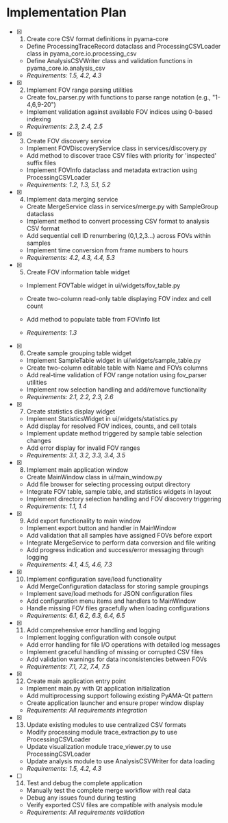 # Implementation Plan

- [x] 1. Create core CSV format definitions in pyama-core

  - Define ProcessingTraceRecord dataclass and ProcessingCSVLoader class in pyama_core.io.processing_csv
  - Define AnalysisCSVWriter class and validation functions in pyama_core.io.analysis_csv
  - _Requirements: 1.5, 4.2, 4.3_

- [x] 2. Implement FOV range parsing utilities

  - Create fov_parser.py with functions to parse range notation (e.g., "1-4,6,9-20")
  - Implement validation against available FOV indices using 0-based indexing
  - _Requirements: 2.3, 2.4, 2.5_

- [x] 3. Create FOV discovery service

  - Implement FOVDiscoveryService class in services/discovery.py
  - Add method to discover trace CSV files with priority for 'inspected' suffix files
  - Implement FOVInfo dataclass and metadata extraction using ProcessingCSVLoader
  - _Requirements: 1.2, 1.3, 5.1, 5.2_

- [x] 4. Implement data merging service

  - Create MergeService class in services/merge.py with SampleGroup dataclass
  - Implement method to convert processing CSV format to analysis CSV format
  - Add sequential cell ID renumbering (0,1,2,3...) across FOVs within samples
  - Implement time conversion from frame numbers to hours
  - _Requirements: 4.2, 4.3, 4.4, 5.3_

- [x] 5. Create FOV information table widget

  - Implement FOVTable widget in ui/widgets/fov_table.py
  - Create two-column read-only table displaying FOV index and cell count

  - Add method to populate table from FOVInfo list
  - _Requirements: 1.3_

- [x] 6. Create sample grouping table widget

  - Implement SampleTable widget in ui/widgets/sample_table.py
  - Create two-column editable table with Name and FOVs columns
  - Add real-time validation of FOV range notation using fov_parser utilities
  - Implement row selection handling and add/remove functionality
  - _Requirements: 2.1, 2.2, 2.3, 2.6_

- [x] 7. Create statistics display widget

  - Implement StatisticsWidget in ui/widgets/statistics.py
  - Add display for resolved FOV indices, counts, and cell totals
  - Implement update method triggered by sample table selection changes
  - Add error display for invalid FOV ranges
  - _Requirements: 3.1, 3.2, 3.3, 3.4, 3.5_

- [x] 8. Implement main application window






  - Create MainWindow class in ui/main_window.py
  - Add file browser for selecting processing output directory
  - Integrate FOV table, sample table, and statistics widgets in layout
  - Implement directory selection handling and FOV discovery triggering
  - _Requirements: 1.1, 1.4_

- [x] 9. Add export functionality to main window









  - Implement export button and handler in MainWindow
  - Add validation that all samples have assigned FOVs before export
  - Integrate MergeService to perform data conversion and file writing
  - Add progress indication and success/error messaging through logging
  - _Requirements: 4.1, 4.5, 4.6, 7.3_

- [x] 10. Implement configuration save/load functionality






  - Add MergeConfiguration dataclass for storing sample groupings
  - Implement save/load methods for JSON configuration files
  - Add configuration menu items and handlers to MainWindow
  - Handle missing FOV files gracefully when loading configurations
  - _Requirements: 6.1, 6.2, 6.3, 6.4, 6.5_

- [x] 11. Add comprehensive error handling and logging

  - Implement logging configuration with console output
  - Add error handling for file I/O operations with detailed log messages
  - Implement graceful handling of missing or corrupted CSV files
  - Add validation warnings for data inconsistencies between FOVs
  - _Requirements: 7.1, 7.2, 7.4, 7.5_

- [x] 12. Create main application entry point

  - Implement main.py with Qt application initialization
  - Add multiprocessing support following existing PyAMA-Qt pattern
  - Create application launcher and ensure proper window display
  - _Requirements: All requirements integration_

- [x] 13. Update existing modules to use centralized CSV formats

  - Modify processing module trace_extraction.py to use ProcessingCSVLoader
  - Update visualization module trace_viewer.py to use ProcessingCSVLoader
  - Update analysis module to use AnalysisCSVWriter for data loading
  - _Requirements: 1.5, 4.2, 4.3_

- [ ] 14. Test and debug the complete application
  - Manually test the complete merge workflow with real data
  - Debug any issues found during testing
  - Verify exported CSV files are compatible with analysis module
  - _Requirements: All requirements validation_
